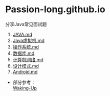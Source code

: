 # Passion-long.github.io
分享Java常见面试题  
1. [JAVA.md](https://github.com/Passion-long/Passion-long.github.io/blob/master/JAVA.md)  
2. [Java虚拟机.md](https://github.com/Passion-long/Passion-long.github.io/blob/master/Java%E8%99%9A%E6%8B%9F%E6%9C%BA.md)  
3. [操作系统.md](https://github.com/Passion-long/Passion-long.github.io/blob/master/%E6%93%8D%E4%BD%9C%E7%B3%BB%E7%BB%9F.md)  
4. [数据库.md](https://github.com/Passion-long/Passion-long.github.io/blob/master/%E6%95%B0%E6%8D%AE%E5%BA%93.md)  
5. [计算机网络.md](https://github.com/Passion-long/Passion-long.github.io/blob/master/%E8%AE%A1%E7%AE%97%E6%9C%BA%E7%BD%91%E7%BB%9C.md)  
6. [设计模式.md](https://github.com/Passion-long/Passion-long.github.io/blob/master/%E8%AE%BE%E8%AE%A1%E6%A8%A1%E5%BC%8F.md)  
7. [Android.md](https://github.com/Passion-long/Passion-long.github.io/blob/master/Android.md)  
  
  
  
* 部分参考：  
[Waking-Up](https://github.com/wolverinn/Waking-Up)
